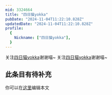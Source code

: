 ```yaml
---
mid: 3324664
title: "四日猫yokka"
pubDate: "2024-11-04T11:22:10.828Z"
updatedDate: "2024-11-04T11:22:10.828Z"
profile:
  {
    Nickname: ["四日猫yokka"],
  }
---
```


关注[四日猫yokka](https://space.bilibili.com/3324664)谢谢喵~ 关注[四日猫yokka](https://space.bilibili.com/3324664)谢谢喵~

## 此条目有待补充
你可以在[这里](https://github.com/Yuhanawa/VTuber.ICU-Content/edit/master/v/四日猫yokka/index.md)编辑本文
